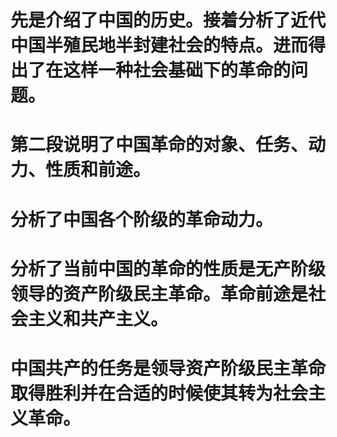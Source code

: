 # 先是介绍了中国的历史。接着分析了近代中国半殖民地半封建社会的特点。进而得出了在这样一种社会基础下的革命的问题。

# 第二段说明了中国革命的对象、任务、动力、性质和前途。

# 分析了中国各个阶级的革命动力。

# 分析了当前中国的革命的性质是无产阶级领导的资产阶级民主革命。革命前途是社会主义和共产主义。

# 中国共产的任务是领导资产阶级民主革命取得胜利并在合适的时候使其转为社会主义革命。
